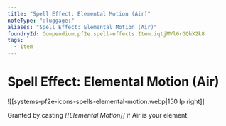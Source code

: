 ```yaml
---
title: "Spell Effect: Elemental Motion (Air)"
noteType: ":luggage:"
aliases: "Spell Effect: Elemental Motion (Air)"
foundryId: Compendium.pf2e.spell-effects.Item.iqtjMVl6rGQhX2k8
tags:
  - Item
---
```


# Spell Effect: Elemental Motion (Air)
![[systems-pf2e-icons-spells-elemental-motion.webp|150 lp right]]

Granted by casting _[[Elemental Motion]]_ if Air is your element.
